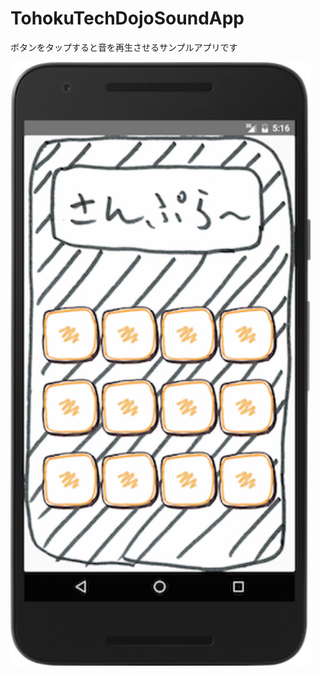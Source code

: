 # TohokuTechDojoSoundApp
ボタンをタップすると音を再生させるサンプルアプリです
<div style="text-aligh: center;">
 <img src="https://raw.githubusercontent.com/TomiGie/TohokuTechDojoSoundApp/master/capture/MainActivity.png" width="480px">
</div>

